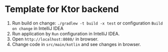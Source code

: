 # Template for Ktor backend

1. Run build on change: `./gradlew -t build -x test` or configuration `Build on change` in IntelliJ IDEA
2. Run application by `Run` configuration in IntelliJ IDEA.
3. Open `http://localhost:8080/` in browser.
4. Change code in `src/main/kotlin` and see changes in browser.
